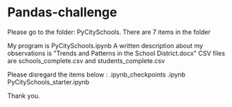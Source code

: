 # Pandas-challenge

Please go to  the folder: PyCitySchools. There are 7 items in the folder

My program is PyCitySchools.ipynb
A written description about my observations is "Trends and Patterns in the School District.docx"
CSV files are schools_complete.csv and students_complete.csv

Please disregard the items below : 
.ipynb_checkpoints
.ipynb
PyCitySchools_starter.ipynb

Thank you.
